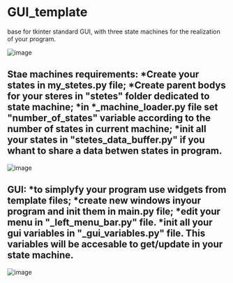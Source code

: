 # GUI_template
base for tkinter standard GUI, with three state machines for the realization of your program.

![image](https://user-images.githubusercontent.com/71212857/220584675-bd8a1255-9772-497b-90fd-ba4747ad42ea.png)



Stae machines requirements:
*Create your states in my_stetes.py file;
*Create parent bodys for your steres in "stetes" folder dedicated to state machine;
*in *_machine_loader.py file set "number_of_states" variable according to the number of states in current machine;
*init all your states in "stetes_data_buffer.py" if you whant to share a data betwen states in program.
---------------------------------------------------------------------------------------------------
![image](https://user-images.githubusercontent.com/71212857/220585395-0714abd8-84ad-4e1d-9796-0198388f5fe4.png)

GUI:
*to simplyfy your program use widgets from template files;
*create new windows inyour program and init them in main.py file;
*edit your menu in "_left_menu_bar.py" file.
*init all your gui variables in "_gui_variables.py" file. This variables will be accesable to get/update in your state machine.
---------------------------------------------------------------------------------------------------
![image](https://user-images.githubusercontent.com/71212857/220587186-d325d287-3949-441b-b3a2-c2f3b92b58ce.png)
